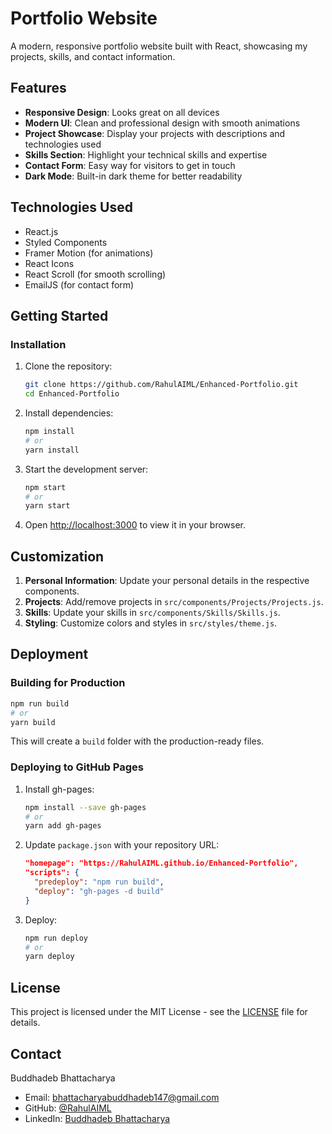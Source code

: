 # Portfolio Website

A modern, responsive portfolio website built with React, showcasing my projects, skills, and contact information.

## Features

- **Responsive Design**: Looks great on all devices
- **Modern UI**: Clean and professional design with smooth animations
- **Project Showcase**: Display your projects with descriptions and technologies used
- **Skills Section**: Highlight your technical skills and expertise
- **Contact Form**: Easy way for visitors to get in touch
- **Dark Mode**: Built-in dark theme for better readability

## Technologies Used

- React.js
- Styled Components
- Framer Motion (for animations)
- React Icons
- React Scroll (for smooth scrolling)
- EmailJS (for contact form)

## Getting Started

### Installation

1. Clone the repository:
   ```bash
   git clone https://github.com/RahulAIML/Enhanced-Portfolio.git
   cd Enhanced-Portfolio
   ```

2. Install dependencies:
   ```bash
   npm install
   # or
   yarn install
   ```

3. Start the development server:
   ```bash
   npm start
   # or
   yarn start
   ```

4. Open [http://localhost:3000](http://localhost:3000) to view it in your browser.

## Customization

1. **Personal Information**: Update your personal details in the respective components.
2. **Projects**: Add/remove projects in `src/components/Projects/Projects.js`.
3. **Skills**: Update your skills in `src/components/Skills/Skills.js`.
4. **Styling**: Customize colors and styles in `src/styles/theme.js`.

## Deployment

### Building for Production

```bash
npm run build
# or
yarn build
```

This will create a `build` folder with the production-ready files.

### Deploying to GitHub Pages

1. Install gh-pages:
   ```bash
   npm install --save gh-pages
   # or
   yarn add gh-pages
   ```

2. Update `package.json` with your repository URL:
   ```json
   "homepage": "https://RahulAIML.github.io/Enhanced-Portfolio",
   "scripts": {
     "predeploy": "npm run build",
     "deploy": "gh-pages -d build"
   }
   ```

3. Deploy:
   ```bash
   npm run deploy
   # or
   yarn deploy
   ```

## License

This project is licensed under the MIT License - see the [LICENSE](LICENSE) file for details.

## Contact

Buddhadeb Bhattacharya
- Email: bhattacharyabuddhadeb147@gmail.com
- GitHub: [@RahulAIML](https://github.com/RahulAIML)
- LinkedIn: [Buddhadeb Bhattacharya](https://www.linkedin.com/in/buddhadeb-bhattacharya-005768299/)
